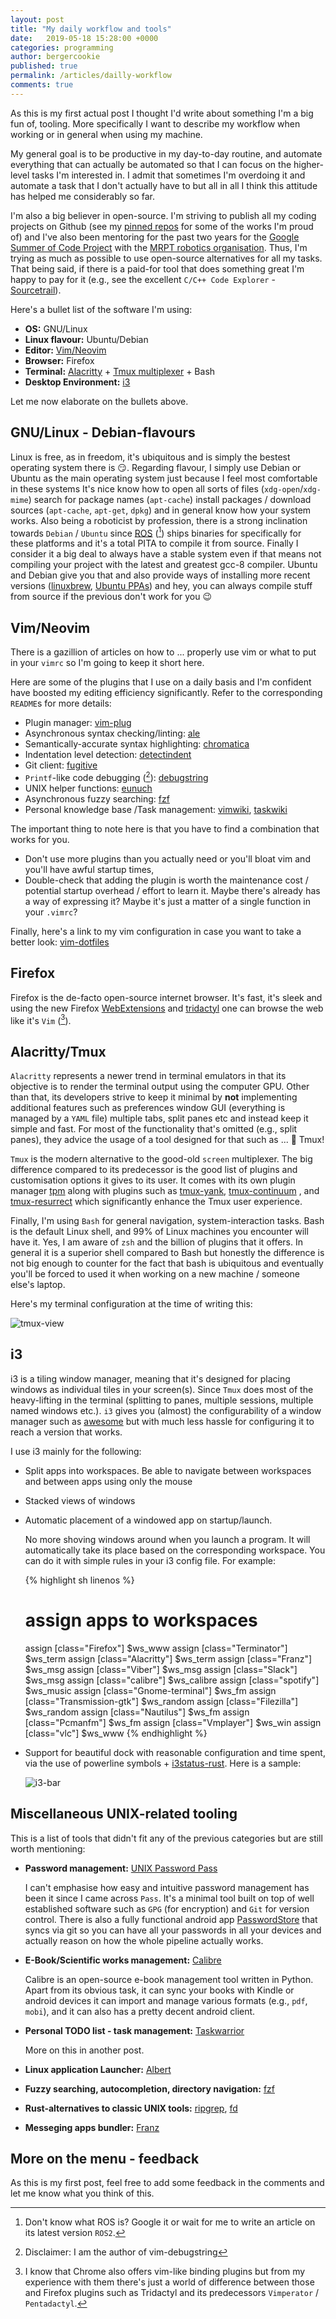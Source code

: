 ```yaml
---
layout: post
title: "My daily workflow and tools"
date:   2019-05-18 15:28:00 +0000
categories: programming
author: bergercookie
published: true
permalink: /articles/dailly-workflow
comments: true
---
```


As this is my first actual post I thought I'd write about something I'm a big
fun of, tooling. More specifically I want to describe my workflow when working
or in general when using my machine.

My general goal is to be productive in my day-to-day routine, and automate
everything that can actually be automated so that I can focus on the
higher-level tasks I'm interested in. I admit that sometimes I'm overdoing it
and automate a task that I don't actually have to but all in all I think this
attitude has helped me considerably so far.

I'm also a big believer in open-source. I'm striving to publish all my coding
projects on Github (see my [pinned repos](https://github.com/bergercookie) for
some of the works I'm proud of) and I've also been mentoring for the past two
years for the [Google Summer of Code
Project](https://summerofcode.withgoogle.com/) with the [MRPT robotics
organisation](https://mrpt.org). Thus, I'm trying as much as possible to use
open-source alternatives for all my tasks. That being said, if there is a
paid-for tool that does something great I'm happy to pay for it (e.g., see the
excellent `C/C++ Code Explorer` - [Sourcetrail](https://www.sourcetrail.com/)).

Here's a bullet list of the software I'm using:

- **OS:** GNU/Linux
- **Linux flavour:** Ubuntu/Debian
- **Editor:** [Vim/Neovim](https://github.com/neovim/neovim)
- **Browser:** Firefox
- **Terminal:** [Alacritty](https://github.com/jwilm/alacritty) + [Tmux multiplexer](https://github.com/tmux/tmux) + Bash
- **Desktop Environment:** [i3](https://i3wm.org/)

Let me now elaborate on the bullets above.

## GNU/Linux - Debian-flavours

Linux is free, as in freedom, it's ubiquitous and is simply the bestest
operating system there is :smirk:. Regarding flavour, I simply use Debian or
Ubuntu as the main operating system just because I feel most comfortable in
these systems It's nice know how to open all sorts of files
(`xdg-open`/`xdg-mime`) search for package names (`apt-cache`) install packages
/ download sources (`apt-cache`, `apt-get`, `dpkg`) and in general know how your
system works. Also being a roboticist by profession, there is a strong
inclination towards `Debian` / `Ubuntu` since [ROS](https://ros.org) ([^ros-ps])
ships binaries for specifically for these platforms and it's a total PITA to
compile it from source. Finally I consider it a big deal to always have a stable
system even if that means not compiling your project with the latest and
greatest gcc-8 compiler. Ubuntu and Debian give you that and also provide ways
of installing more recent versions ([linuxbrew](http://linuxbrew.sh/), [Ubuntu
PPAs](https://launchpad.net/ubuntu/+ppas)) and hey, you can always compile stuff
from source if the previous don't work for you :wink:
 
[^ros-ps]: Don't know what ROS is? Google it or wait for me to write an article on its latest version `ROS2`.

## Vim/Neovim

There is a gazillion of articles on how to ... properly use vim or what to put
in your `vimrc` so I'm going to keep it short here.

Here are some of the plugins that I use on a daily basis and I'm confident have
boosted my editing efficiency significantly. Refer to the corresponding
`README`s for more details:

* Plugin manager: [vim-plug](https://github.com/junegunn/vim-plug)
* Asynchronous syntax checking/linting: [ale](https://github.com/w0rp/ale)
* Semantically-accurate syntax highlighting: [chromatica](https://github.com/arakashic/chromatica.nvim)
* Indentation level detection: [detectindent](https://github.com/ciaranm/detectindent)
* Git client: [fugitive](https://github.com/tpope/vim-fugitive)
* `Printf`-like code debugging ([^debugstring-ps]): [debugstring](https://github.com/bergercookie/vim-debugstring)
* UNIX helper functions: [eunuch](https://github.com/tpope/vim-fugitive)
* Asynchronous fuzzy searching: [fzf](https://github.com/junegunn/fzf.vim)
* Personal knowledge base /Task management: [vimwiki](https://github.com/vimwiki/vimwiki), [taskwiki](https://github.com/tbabej/taskwiki)


The important thing to note here is that you have to find a combination that
works for you.

* Don't use more plugins than you actually need or you'll bloat vim and you'll
    have awful startup times,
* Double-check that adding the plugin is worth the maintenance cost / potential
  startup overhead / effort to learn it. Maybe there's already has a way of
  expressing it? Maybe it's just a matter of a single function in your `.vimrc`?

Finally, here's a link to my vim configuration in case you want to take a
better look: [vim-dotfiles](https://github.com/bergercookie/vim-dotfiles)

[^debugstring-ps]: Disclaimer: I am the author of vim-debugstring

## Firefox

Firefox is the de-facto open-source internet browser. It's fast, it's sleek and
using the new Firefox [WebExtensions](https://wiki.mozilla.org/WebExtensions)
and [tridactyl](https://github.com/tridactyl/tridactyl) one can browse the web
like it's `Vim` ([^firefox-ps]).

[^firefox-ps]: I know that Chrome also offers vim-like binding plugins but from my experience with them there's just a world of difference between those and Firefox plugins such as Tridactyl and its predecessors `Vimperator` / `Pentadactyl`.

## Alacritty/Tmux

`Alacritty` represents a newer trend in terminal emulators in that its objective
is to render the terminal output using the computer GPU. Other than that, its
developers strive to keep it minimal by **not** implementing additional features
such as preferences window GUI (everything is managed by a `YAML` file) multiple
tabs, split panes etc and instead keep it simple and fast. For most of the
functionality that's omitted (e.g., split panes), they advice the usage of a
tool designed for that such as ... :drum: Tmux!

`Tmux` is the modern alternative to the good-old `screen` multiplexer. The big
difference compared to its predecessor is the good list of plugins and
customisation options it gives to its user. It comes with its own plugin manager
[tpm](https://github.com/tmux-plugins/tpm) along with plugins such as
[tmux-yank](https://github.com/tmux-plugins/tmux-yank),
[tmux-continuum](https://github.com/tmux-plugins/tmux-continuum)
, and [tmux-resurrect](https://github.com/tmux-plugins/tmux-resurrect) which
significantly enhance the Tmux user experience.

Finally, I'm using `Bash` for general navigation, system-interaction tasks. Bash
is the default Linux shell, and 99% of Linux machines you encounter will have
it. Yes, I am aware of `zsh` and the billion of plugins that it offers. In
general it is a superior shell compared to Bash but honestly the difference is
not big enough to counter for the fact that bash is ubiquitous and eventually
you'll be forced to used it when working on a new machine / someone else's
laptop.

Here's my terminal configuration at the time of writing this:

![tmux-view](/images/tmux-view.png)

## i3

i3 is a tiling window manager, meaning that it's designed for placing windows as
individual tiles in your screen(s). Since `Tmux` does most of the heavy-lifting in
the terminal (splitting to panes, multiple sessions, multiple named windows
etc.). `i3` gives you (almost) the configurability of a window manager such as
[awesome](https://awesomewm.org/) but with much less hassle for configuring it
to reach a version that works.

I use i3 mainly for the following:

* Split apps into workspaces. Be able to navigate between workspaces and between
    apps using only the mouse
* Stacked views of windows
* Automatic placement of a windowed app on startup/launch.

    No more shoving windows around when you launch a program. It will
    automatically take its place based on the corresponding workspace. You can
    do it with simple rules in your i3 config file. For example:

    {% highlight sh linenos %}
    # assign apps to workspaces
    assign [class="Firefox"] $ws_www
    assign [class="Terminator"] $ws_term
    assign [class="Alacritty"] $ws_term
    assign [class="Franz"] $ws_msg
    assign [class="Viber"] $ws_msg
    assign [class="Slack"] $ws_msg
    assign [class="calibre"] $ws_calibre
    assign [class="spotify"] $ws_music
    assign [class="Gnome-terminal"] $ws_fm
    assign [class="Transmission-gtk"] $ws_random
    assign [class="Filezilla"] $ws_random
    assign [class="Nautilus"] $ws_fm
    assign [class="Pcmanfm"] $ws_fm
    assign [class="Vmplayer"] $ws_win
    assign [class="vlc"] $ws_www
    {% endhighlight %}

* Support for beautiful dock with reasonable configuration and time spent, via
    the use of powerline symbols +
    [i3status-rust](https://github.com/greshake/i3status-rust). Here is a
    sample:

    ![i3-bar](/images/i3-bar.png)

## Miscellaneous UNIX-related tooling

This is a list of tools that didn't fit any of the previous categories but are
still worth mentioning:

- **Password management:** [UNIX Password Pass](https://www.passwordstore.org/)

  I can't emphasise how easy and intuitive password management has been it
  since I came across `Pass`. It's a minimal tool built on top of well
  established software such as `GPG` (for encryption) and `Git` for version
  control. There is also a fully functional android app
  [PasswordStore](https://github.com/zeapo/Android-Password-Store) that syncs
  via git so you can have all your passwords in all your devices and actually
  reason on how the whole pipeline actually works.

- **E-Book/Scientific works management:** [Calibre](https://calibre-ebook.com/)

    Calibre is an open-source e-book management tool written in Python. Apart
    from its obvious task, it can sync your books with Kindle or android devices
    it can import and manage various formats (e.g., `pdf`, `mobi`), and it can
    also has a pretty decent android client.

- **Personal TODO list - task management:** [Taskwarrior](https://taskwarrior.org/)

    More on this in another post.

- **Linux application Launcher:** [Albert](https://albertlauncher.github.io/)
- **Fuzzy searching, autocompletion, directory navigation:** [fzf](https://github.com/junegunn/fzf)
- **Rust-alternatives to classic UNIX tools:**
    [ripgrep](https://github.com/BurntSushi/ripgrep), [fd](https://github.com/sharkdp/fd)
- **Messeging apps bundler:** [Franz](https://meetfranz.com)

## More on the menu - feedback

As this is my first post, feel free to add some feedback in the comments and let
me know what you think of this.
